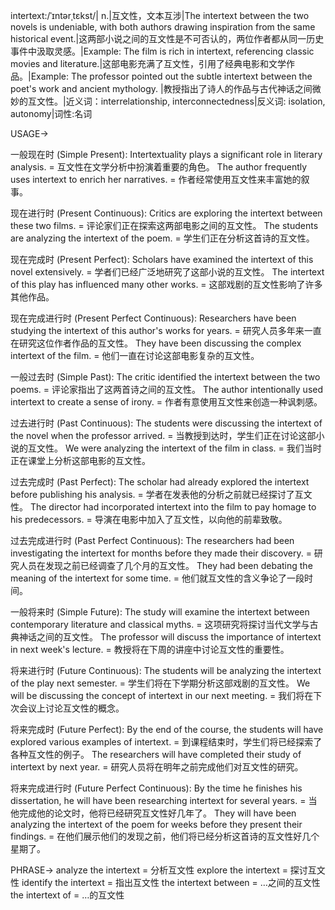 intertext:/ˈɪntərˌtɛkst/| n.|互文性，文本互涉|The intertext between the two novels is undeniable, with both authors drawing inspiration from the same historical event.|这两部小说之间的互文性是不可否认的，两位作者都从同一历史事件中汲取灵感。|Example: The film is rich in intertext, referencing classic movies and literature.|这部电影充满了互文性，引用了经典电影和文学作品。|Example:  The professor pointed out the subtle intertext between the poet's work and ancient mythology. |教授指出了诗人的作品与古代神话之间微妙的互文性。|近义词：interrelationship, interconnectedness|反义词: isolation, autonomy|词性:名词

USAGE->

一般现在时 (Simple Present):
Intertextuality plays a significant role in literary analysis. = 互文性在文学分析中扮演着重要的角色。
The author frequently uses intertext to enrich her narratives. = 作者经常使用互文性来丰富她的叙事。

现在进行时 (Present Continuous):
Critics are exploring the intertext between these two films. =  评论家们正在探索这两部电影之间的互文性。
The students are analyzing the intertext of the poem. = 学生们正在分析这首诗的互文性。

现在完成时 (Present Perfect):
Scholars have examined the intertext of this novel extensively. = 学者们已经广泛地研究了这部小说的互文性。
The intertext of this play has influenced many other works. = 这部戏剧的互文性影响了许多其他作品。

现在完成进行时 (Present Perfect Continuous):
Researchers have been studying the intertext of this author's works for years. =  研究人员多年来一直在研究这位作者作品的互文性。
They have been discussing the complex intertext of the film. = 他们一直在讨论这部电影复杂的互文性。


一般过去时 (Simple Past):
The critic identified the intertext between the two poems. = 评论家指出了这两首诗之间的互文性。
The author intentionally used intertext to create a sense of irony. =  作者有意使用互文性来创造一种讽刺感。

过去进行时 (Past Continuous):
The students were discussing the intertext of the novel when the professor arrived. = 当教授到达时，学生们正在讨论这部小说的互文性。
We were analyzing the intertext of the film in class. = 我们当时正在课堂上分析这部电影的互文性。

过去完成时 (Past Perfect):
The scholar had already explored the intertext before publishing his analysis. = 学者在发表他的分析之前就已经探讨了互文性。
The director had incorporated intertext into the film to pay homage to his predecessors. = 导演在电影中加入了互文性，以向他的前辈致敬。

过去完成进行时 (Past Perfect Continuous):
The researchers had been investigating the intertext for months before they made their discovery. = 研究人员在发现之前已经调查了几个月的互文性。
They had been debating the meaning of the intertext for some time. = 他们就互文性的含义争论了一段时间。

一般将来时 (Simple Future):
The study will examine the intertext between contemporary literature and classical myths. = 这项研究将探讨当代文学与古典神话之间的互文性。
The professor will discuss the importance of intertext in next week's lecture. = 教授将在下周的讲座中讨论互文性的重要性。

将来进行时 (Future Continuous):
The students will be analyzing the intertext of the play next semester. = 学生们将在下学期分析这部戏剧的互文性。
We will be discussing the concept of intertext in our next meeting. = 我们将在下次会议上讨论互文性的概念。

将来完成时 (Future Perfect):
By the end of the course, the students will have explored various examples of intertext. = 到课程结束时，学生们将已经探索了各种互文性的例子。
The researchers will have completed their study of intertext by next year. = 研究人员将在明年之前完成他们对互文性的研究。

将来完成进行时 (Future Perfect Continuous):
By the time he finishes his dissertation, he will have been researching intertext for several years. = 当他完成他的论文时，他将已经研究互文性好几年了。
They will have been analyzing the intertext of the poem for weeks before they present their findings. = 在他们展示他们的发现之前，他们将已经分析这首诗的互文性好几个星期了。


PHRASE->
analyze the intertext = 分析互文性
explore the intertext = 探讨互文性
identify the intertext = 指出互文性
the intertext between =  …之间的互文性
the intertext of =  …的互文性
